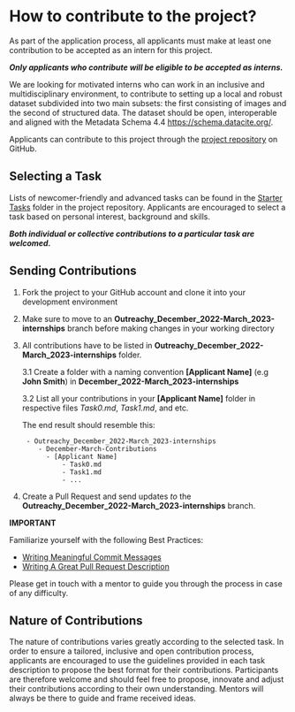 # How to contribute to the project?

As part of the application process, all applicants must make at least one contribution to be accepted as an intern for this project.

 **_Only applicants who contribute will be eligible to be accepted as interns._**
 
 
We are looking for motivated interns who can work in an inclusive and multidisciplinary environment, to contribute to setting up a local and robust dataset subdivided into two main subsets: the first consisting of images and the second of structured data. The dataset should be open, interoperable and aligned with the Metadata Schema 4.4 https://schema.datacite.org/.

Applicants can contribute to this project through the [project repository](https://github.com/Mboalab/Mboalab_Outreachy-May-Aug-2022) on GitHub. 

## Selecting a Task

Lists of newcomer-friendly and advanced tasks can be found in the [Starter Tasks](https://github.com/Mboalab/Mboalab_Outreachy-May-Aug-2022/tree/main/Starter%20Tasks) folder in the project repository. 
Applicants are encouraged to select a task based on personal interest, background and skills.

_**Both individual or collective contributions to a particular task are welcomed.**_

## Sending Contributions

1. Fork the project to your GitHub account and clone it into your development environment
2. Make sure to move to an **Outreachy_December_2022-March_2023-internships** branch before making changes in your working directory
3. All contributions have to be listed in **Outreachy_December_2022-March_2023-internships** folder.

    3.1 Create a folder with a naming convention **[Applicant Name]** (e.g **John Smith**) in **December_2022-March_2023-internships**

    3.2 List all your contributions in your **[Applicant Name]** folder in respective files *Task0.md*, *Task1.md*, and etc.

    The end result should resemble this:

        - Outreachy_December_2022-March_2023-internships
           - December-March-Contributions
             - [Applicant Name]
                 - Task0.md
                 - Task1.md
                 - ...

4. Create a Pull Request and send updates *to* the **Outreachy_December_2022-March_2023-internships** branch.

**IMPORTANT**

Familiarize yourself with the following Best Practices:

- [Writing Meaningful Commit Messages](https://reflectoring.io/meaningful-commit-messages/)
- [Writing A Great Pull Request Description](https://www.pullrequest.com/blog/writing-a-great-pull-request-description/)

Please get in touch with a mentor to guide you through the process in case of any difficulty.

## Nature of Contributions
The nature of contributions varies greatly according to the selected task. 
In order to ensure a tailored, inclusive and open contribution process, 
applicants are encouraged to use the guidelines provided in each task description to propose
the best format for their contributions. Participants are therefore welcome and should feel free to propose, 
innovate and adjust their contributions according to their own understanding. Mentors will always be there to guide and frame received ideas.
